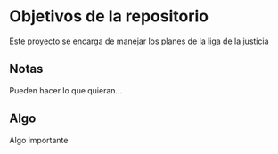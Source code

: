 # Objetivos de la repositorio

Este proyecto se encarga de manejar los planes de la liga de la justicia


## Notas
Pueden hacer lo que quieran...

## Algo
Algo importante
